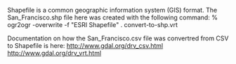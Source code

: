 Shapefile is a common geographic information system (GIS) format. The San_Francisco.shp file here was created with the following command:
% ogr2ogr -overwrite -f "ESRI Shapefile" . convert-to-shp.vrt

Documentation on how the San_Francisco.csv file was convertred from CSV to Shapefile is here:
http://www.gdal.org/drv_csv.html
http://www.gdal.org/drv_vrt.html
